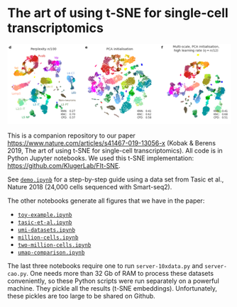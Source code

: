 # The art of using t-SNE for single-cell transcriptomics

![Pretty perplexity](pretty-perplexity.png)

This is a companion repository to our paper https://www.nature.com/articles/s41467-019-13056-x (Kobak & Berens 2019, The art of using t-SNE for single-cell transcriptomics). All code is in Python Jupyter notebooks. We used this t-SNE implementation: https://github.com/KlugerLab/FIt-SNE.

See [`demo.ipynb`](https://github.com/berenslab/rna-seq-tsne/blob/master/demo.ipynb) for a step-by-step guide using a data set from Tasic et al., Nature 2018 (24,000 cells sequenced with Smart-seq2).

The other notebooks generate all figures that we have in the paper:

* [`toy-example.ipynb`](https://github.com/berenslab/rna-seq-tsne/blob/master/toy-example.ipynb)
* [`tasic-et-al.ipynb`](https://github.com/berenslab/rna-seq-tsne/blob/master/tasic-et-al.ipynb)
* [`umi-datasets.ipynb`](https://github.com/berenslab/rna-seq-tsne/blob/master/umi-datasets.ipynb)
* [`million-cells.ipynb`](https://github.com/berenslab/rna-seq-tsne/blob/master/million-cells.ipynb)
* [`two-million-cells.ipynb`](https://github.com/berenslab/rna-seq-tsne/blob/master/two-million-cells.ipynb)
* [`umap-comparison.ipynb`](https://github.com/berenslab/rna-seq-tsne/blob/master/umap-comparison.ipynb)

The last three notebooks require one to run `server-10xdata.py` and `server-cao.py`. One needs more than 32 Gb of RAM to process these datasets conveniently, so these Python scripts were run separately on a powerful machine. They pickle all the results (t-SNE embeddings). Unfortunately, these pickles are too large to be shared on Github. 
